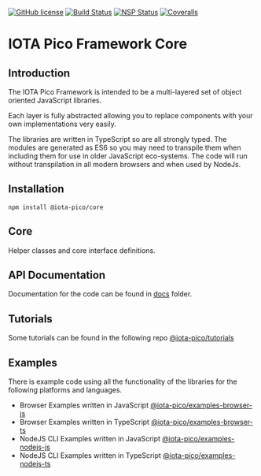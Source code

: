 [![GitHub license](https://img.shields.io/badge/license-MIT-blue.svg)](https://raw.githubusercontent.com/iotaeco/iota-pico-core/master/LICENSE) [![Build Status](https://travis-ci.org/iotaeco/iota-pico-core.svg?branch=master)](https://travis-ci.org/iotaeco/iota-pico-core) [![NSP Status](https://nodesecurity.io/orgs/iotaeco/projects/9794846f-f5bf-4099-af2e-57edbbe2359f/badge)](https://nodesecurity.io/orgs/iotaeco/projects/9794846f-f5bf-4099-af2e-57edbbe2359f)
[![Coveralls](https://img.shields.io/coveralls/iotaeco/iota-pico-core.svg)](https://coveralls.io/github/iotaeco/iota-pico-core)

# IOTA Pico Framework Core

## Introduction

The IOTA Pico Framework is intended to be a multi-layered set of object oriented JavaScript libraries.

Each layer is fully abstracted allowing you to replace components with your own implementations very easily.

The libraries are written in TypeScript so are all strongly typed. The modules are generated as ES6 so you may need to transpile them when including them for use in older JavaScript eco-systems. The code will run without transpilation in all modern browsers and when used by NodeJs.

## Installation

```shell
npm install @iota-pico/core
```

## Core

Helper classes and core interface definitions.

## API Documentation

Documentation for the code can be found in [docs](./docs/README.md) folder.

## Tutorials

Some tutorials can be found in the following repo [@iota-pico/tutorials](https://github.com/iotaeco/iota-pico-tutorials)

## Examples

There is example code using all the functionality of the libraries for the following platforms and languages.

* Browser Examples written in JavaScript [@iota-pico/examples-browser-js](https://github.com/iotaeco/iota-pico-examples-browser-js)
* Browser Examples written in TypeScript [@iota-pico/examples-browser-ts](https://github.com/iotaeco/iota-pico-examples-browser-ts)
* NodeJS CLI Examples written in JavaScript [@iota-pico/examples-nodejs-js](https://github.com/iotaeco/iota-pico-examples-nodejs-js)
* NodeJS CLI Examples written in TypeScript [@iota-pico/examples-nodejs-ts](https://github.com/iotaeco/iota-pico-examples-nodejs-ts)
